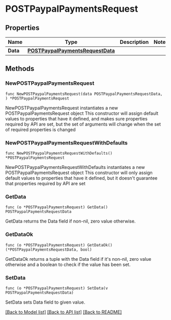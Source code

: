 # POSTPaypalPaymentsRequest

## Properties

Name | Type | Description | Notes
------------ | ------------- | ------------- | -------------
**Data** | [**POSTPaypalPaymentsRequestData**](POSTPaypalPaymentsRequestData.md) |  | 

## Methods

### NewPOSTPaypalPaymentsRequest

`func NewPOSTPaypalPaymentsRequest(data POSTPaypalPaymentsRequestData, ) *POSTPaypalPaymentsRequest`

NewPOSTPaypalPaymentsRequest instantiates a new POSTPaypalPaymentsRequest object
This constructor will assign default values to properties that have it defined,
and makes sure properties required by API are set, but the set of arguments
will change when the set of required properties is changed

### NewPOSTPaypalPaymentsRequestWithDefaults

`func NewPOSTPaypalPaymentsRequestWithDefaults() *POSTPaypalPaymentsRequest`

NewPOSTPaypalPaymentsRequestWithDefaults instantiates a new POSTPaypalPaymentsRequest object
This constructor will only assign default values to properties that have it defined,
but it doesn't guarantee that properties required by API are set

### GetData

`func (o *POSTPaypalPaymentsRequest) GetData() POSTPaypalPaymentsRequestData`

GetData returns the Data field if non-nil, zero value otherwise.

### GetDataOk

`func (o *POSTPaypalPaymentsRequest) GetDataOk() (*POSTPaypalPaymentsRequestData, bool)`

GetDataOk returns a tuple with the Data field if it's non-nil, zero value otherwise
and a boolean to check if the value has been set.

### SetData

`func (o *POSTPaypalPaymentsRequest) SetData(v POSTPaypalPaymentsRequestData)`

SetData sets Data field to given value.



[[Back to Model list]](../README.md#documentation-for-models) [[Back to API list]](../README.md#documentation-for-api-endpoints) [[Back to README]](../README.md)


